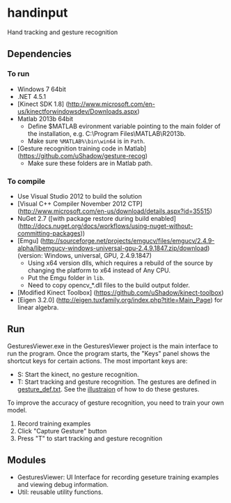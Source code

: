 # handinput

Hand tracking and gesture recognition

## Dependencies
### To run
* Windows 7 64bit
* .NET 4.5.1
* [Kinect SDK 1.8] (http://www.microsoft.com/en-us/kinectforwindowsdev/Downloads.aspx)
* Matlab 2013b 64bit 
  * Define $MATLAB evironment variable pointing to the main folder of the installation, e.g. C:\Program Files\MATLAB\R2013b.
  * Make sure `%MATLAB%\bin\win64` is in `Path`.
* [Gesture recognition training code in Matlab] (https://github.com/uShadow/gesture-recog)
  * Make sure these folders are in Matlab path. 

### To compile
* Use Visual Studio 2012 to build the solution
* [Visual C++ Compiler November 2012 CTP] (http://www.microsoft.com/en-us/download/details.aspx?id=35515)
* NuGet 2.7 ([with package restore during build enabled] (http://docs.nuget.org/docs/workflows/using-nuget-without-committing-packages))
* [Emgu] (http://sourceforge.net/projects/emgucv/files/emgucv/2.4.9-alpha/libemgucv-windows-universal-gpu-2.4.9.1847.zip/download) (version: Windows, universal, GPU, 2.4.9.1847)
  * Using x64 version dlls, which requires a rebuild of the source by changing the platform to x64 instead of Any CPU.
  * Put the Emgu folder in `lib`.
  * Need to copy opencv_*.dll files to the build output folder.
* [Modified Kinect Toolbox] (https://github.com/uShadow/kinect-toolbox)
* [Eigen 3.2.0] (http://eigen.tuxfamily.org/index.php?title=Main_Page) for linear algebra.

## Run
GesturesViewer.exe in the GesturesViewer project is the main interface to run the program. Once the program starts, the "Keys" panel shows the shortcut keys for certain actions. The most important keys are:

* S: Start the kinect, no gesture recognition.
* T: Start tracking and gesture recognition. The gestures are defined in [gesture_def.txt](https://github.com/uShadow/handinput/blob/master/GesturesViewer/Data/gesture_def.txt). See the [illustraion](https://groups.csail.mit.edu/mug/projects/gesture_kinect/images/gesture.png) of how to do these gestures.

To improve the accuracy of gesture recognition, you need to train your own model.

1. Record training examples 
  1. Click "Capture Gesture" button 
2. Press "T" to start tracking and gesture recognition  

## Modules
* GesturesViewer: UI Interface for recording geseture training examples and viewing debug information.
* Util: reusable utility functions.



